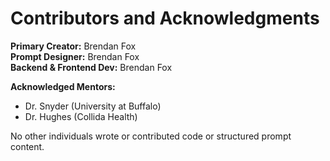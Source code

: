 # Contributors and Acknowledgments

**Primary Creator:** Brendan Fox  
**Prompt Designer:** Brendan Fox  
**Backend & Frontend Dev:** Brendan Fox  

**Acknowledged Mentors:**
- Dr. Snyder (University at Buffalo)
- Dr. Hughes (Collida Health)

No other individuals wrote or contributed code or structured prompt content.
